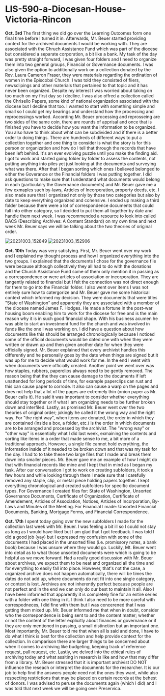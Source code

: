 # LIS-590-a-Diocesan-House-Victoria-Rincon

**Oct. 3rd**
The first thing we did go over the Learning Outcomes form one final time before I turned it in. Afterwards, Mr. Beuer started providing context for the archived documents I would be working with. They are associated with the Chruch Assistance Fund which was part of the diocese but considered a separate corporation, a bit like a bank. My task of the day was pretty straight forward, I was given four folders and I need to organize them into two general groups, Financial or Governance documents. I was also given the option to additionally work on a collection donated by the Rev. Laura Cameron Fraser, they were materials regarding the ordination of women in the Episcobal Church. I was told they consisted of fliers, newsclipings and other materials that pertained to that topic and it has never been organized. Despite my interest I was worried about taking on too much on my first day so i decline. I was also offred a collection called the Chrisello Papers, some kind of national organization associated with the diocese but I decline that too. I wanted to start with something simple and small so I could get my bearings and understand how the processing and reprocessings worked. According Mr. Beuer processing and reprosseing are two sides of the same coin, there are rounds of apprisal and once that is finished you have to decide how you want the information to be organized. You also have to think about what can be subdivided and if there is a better order to doing things. There are hundreds of different ways to put a collection together and one thing to consider is what the story is for this person or organization and how do I tell that through the records that have been left behind. It's an ever evolving puzzle until you make the finding aid. 
I got to work and started going folder by folder to assess the contents, not putting anything into piles yet just looking at the documents and surveying what was there. After that I began sorting which ones I believed belonged to either the Goverance or the Financial folders I was putting together. I did ask questions to make sure that I understand what documents would belong in each (particulalry the Governance documents) and Mr. Beuer gave me a few exmaples such by-laws, Articles of Incorporation, property deeds, etc. I also made sure that I organized not only by those two categories but also by date to keep everything organized and cohensive. I ended up making a third folder because there were a lot of correspondence documents that could fall into either category, so I decided to put them all together by date and handle them next week. I was recommended a resource to look into called DACS (Describing Archives: A Content Standard) on my own time and next week Mr. Beuer says we will be talking about the two theories of original order. 

![20231003_152849](https://github.com/rincovi/LIS-590-a-Diocesan-House-Victoria-Rincon/assets/131549576/9375a407-013c-4c41-a108-e0f7b211aeb9)
![20231003_152906](https://github.com/rincovi/LIS-590-a-Diocesan-House-Victoria-Rincon/assets/131549576/d2d40b20-c099-4af9-9e03-580cd6f115ca)

**Oct. 10th**
Today was very satisfying. First, Mr. Beuer went over my work and I explained my thought process and how I organized everything into the two groups. I explained that the documents I chose for the governance file were because although collectively they all had to do with the donations and the Church Assistance Fund some of them only mention it in passing as a correspondence or were articles of association or incorporation. They are tangently related to financial but I felt the connection was not direct enough for them to go into the Financial folder. I also went over items I was not entirely sure how to catergorize and Mr. Beuer gave me some historical context which informed my decision. They were documents that were titles "State of Washington" and apparently they are associated with a member of the diocese named James F. Hodges. He made a fortune in the post-war housing boom enabling him to work for the diocese for free and is the main reason why it is in such good financial shape. With his business acumen he was able to start an investment fund for the church and was involved in funds like the one I was working on. I did have a question about how documents like this should be arranged chronologically because I noticed some of the official documents would be dated one with when they were written or drawn up and then given another date for when they were officially signed. Mr. Beuer explained that every archivist handles this differently and he personally goes by the date when things are signed but it was up for me to decide what would work for me. In the end I went with when documents were officially created.
Another point we went over was how staples, rubbers, paperclips always need to be gently removed. The reason being that the they can cause damage to the documents if left unattended for long periods of time, for example paperclips can rust and this can cause paper to corrode. It also can cause a warp on the pages and does not help that a lot of the pages are extremely thin (onion paper as Mr. Beuer calls it). He said it was important to consider whether everything should stay together or if what I am organizing needs to be further broken down and interfiled. Lastly, as promised Mr. Beuer went over the two theories of original order; jokingly he called it the wrong way and the right way. For "the right way", when items are donated, the order in which they are contained (inside a box, a folder, etc.) is the order in which documents are to be arranged and processed by the archivist. The "wrong way" or "other way" is essentially what I did last week, exmaining the contents and sorting like items in a order that made sense to me, a bit more of a traditional approach. However, a single file cannot hold everything, the information inside of it needed to be broken down and that was my task for the day. I had to to take these two large files that I made and break them down into smaller pieces. Mr. Beuer gave me an example of how I might do that with financial records like mine and I kept that in mind as I began my task. After our conversation I got to work on creating subfolders, it took a few hours and while looking through them I made sure that I carefully removed any staple, clip, or metal piece holding papers together. I kept everything chronological and created subfolders for specific document types. For Governance I created files for: State of Washington, Unsorted Governance Documents, Certificate of Organization, Certificate of Amendement, Articles of Association, Notices, Articles of Incorporation, By-Laws and Minutes of the Meeting. For Financial I made: Unsorted Financial Documents, Banking, Mortgage Forms, and Financial Correspondence.


**Oct. 17th**
I spent today going over the new subfolders I made for the collection last week with Mr. Beuer. I was feeling a bit ill so I could not stay as long as I would have liked but I am glad that I got feedback. I was told I did a good job (yay) but I expressed my confusion with some of the documents I had placed in the unsorted files (i.e. promissory notes, a bank book) because I was unsure where they would go. Luckily, Mt. Beuer went into detail as to what those unsorted documents were which is going to be helpful as we move forward. Had a really good discussion with Mr. Beuer about archives, we expect them to be neat and organized all the time and for everything to easily fall into place. However, that's not the case, a organized archive does not happen automatically, there will be times the dates do not add up, where documents do not fit into one single category, or context is lost. Archives are not inherently perfect because people are not perfect and in the end we can only do our best to maintain it all. Also I have been informed that apparently it is completely fine for an entire series with a folder with one thing in it. I think I also need to be more careful with correspodneces, I did fine with them but I was concerened that I was getting them mixed up. Mr. Beuer informed me that when in doubt, consider who the corrsepondence is being sent to and the content matter; whether or not the content of the letter explicitly about finances or governance or if they are only mentioned in passing, a small distinction but an important one. Most importantly, Mr. Beuer told me that when all is said and done, I have to do what I think is best for the collection and help provide context for the collection. In comparison there are larger things to be concerned about when it comes to archiving like budgeting, keeping track of reference request, pull reuqest, etc. Lastly, we delved into the ethical rules of archiving today and what assiting in research is like and how that may differ from a library. Mr. Beuer stressed that it is important archivist DO NOT influence the reseach or interpret the documents for the researcher. It is our job to help find the answers people need not the ones they want, while also respecting restrictions that may be placed on certain records at the behest of donors. I was advised to peruse the documents again (which I did) and I was told that next week we will be going over Preservica.
